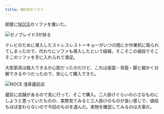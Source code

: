 ```yaml
---
title: NOCEのソファ
---
```

部屋に[NOCE](https://www.noce.co.jp/)のソファを置いた。

![](https://lh3.googleusercontent.com/3j9uoW8IDet0vVpTOts0RPsg4__3O-gr4mhV91d1_mNHV2WDnwOG4u0ViktbAa3zTRQ5kLMt0Dbt4hAoPRfOO54HxIvRFGDHqTEfnNkgfc-Yz8eUMZntMgwcVosmbPn6NibKOdgbCJX4DneXYYIUH5YTrTiY1Ut7wX40kVIQ8FrjUzE41t3fAYI36Z54lA "ゼノブレイド3が捗る")

テレビのために導入したストレスレストーキョーがいつの間にか作業机に取られてしまったので、代わりにソファも導入したという経緯。そこそこの値段でそこそこのソファを手に入れられて満足。

大型家具は搬入できるか心配だったのだけど、これは座面・背面・脚と細かく分解できるやつだったので、安心して購入できた。

![](https://lh5.googleusercontent.com/atVth6UdB2-MWTd1dwmC57vpmU3Y2COEngvE5VyuFZVRa0SYj_2y0YXbVqKNpmhmSbO2E5Q0vGEKeQ0QHvLOMAJog6bddHbf1VHjFy5OBRvBKf4pDWBrccEQIiQYREOuMPDmKBi7b6dx0kklMpfYnS44L1ldieDqkAwUvJWEV7b962WuoIfABucrE_p5gQ "NOCE 浅草蔵前店")

蔵前に店舗があるので見に行って、そこで購入。二人掛けぐらいの小さなものにしようと思っていたものの、実際見てみると三人掛けのものが良い感じで、値段もほぼ変わらないので今回のものを選んだ。実物を確認してみるのは大事だ。
